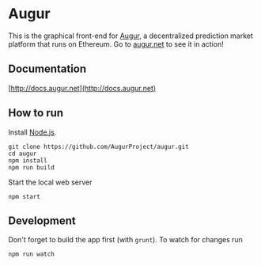 Augur
=====

This is the graphical front-end for [Augur](https://augur.net), a decentralized prediction market platform that runs on Ethereum.  Go to [augur.net](https://augur.net) to see it in action!

Documentation
-------------

[http://docs.augur.net](http://docs.augur.net)

How to run
----------

Install [Node.js](https://nodejs.org/).

```
git clone https://github.com/AugurProject/augur.git
cd augur
npm install
npm run build
```

Start the local web server
```
npm start
```

Development
-----------

Don't forget to build the app first (with `grunt`). To watch for changes run
```
npm run watch
```
